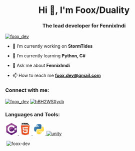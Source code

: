 <h1 align="center">Hi 👋, I'm Foox/Duality</h1>
<h3 align="center">The lead developer for FennixIndi</h3>

<p align="left"> <a href="https://twitter.com/foox_dev" target="blank"><img src="https://img.shields.io/twitter/follow/foox_dev?logo=twitter&style=for-the-badge" alt="foox_dev" /></a> </p>

- 🔭 I’m currently working on **StormTides**

- 🌱 I’m currently learning **Python, C#**

- 💬 Ask me about **FennixImdi**

- 📫 How to reach me **foox.dev@gmail.com**

<h3 align="left">Connect with me:</h3>
<p align="left">
<a href="https://twitter.com/foox_dev" target="blank"><img align="center" src="https://raw.githubusercontent.com/rahuldkjain/github-profile-readme-generator/master/src/images/icons/Social/twitter.svg" alt="foox_dev" height="30" width="40" /></a>
<a href="https://discord.gg/hBH2WSXycb" target="blank"><img align="center" src="https://raw.githubusercontent.com/rahuldkjain/github-profile-readme-generator/master/src/images/icons/Social/discord.svg" alt="hBH2WSXycb" height="30" width="40" /></a>
</p>

<h3 align="left">Languages and Tools:</h3>
<p align="left"> <a href="https://www.w3schools.com/cs/" target="_blank" rel="noreferrer"> <img src="https://raw.githubusercontent.com/devicons/devicon/master/icons/csharp/csharp-original.svg" alt="csharp" width="40" height="40"/> </a> <a href="https://www.w3.org/html/" target="_blank" rel="noreferrer"> <img src="https://raw.githubusercontent.com/devicons/devicon/master/icons/html5/html5-original-wordmark.svg" alt="html5" width="40" height="40"/> </a> <a href="https://www.python.org" target="_blank" rel="noreferrer"> <img src="https://raw.githubusercontent.com/devicons/devicon/master/icons/python/python-original.svg" alt="python" width="40" height="40"/> </a> <a href="https://unity.com/" target="_blank" rel="noreferrer"> <img src="https://www.vectorlogo.zone/logos/unity3d/unity3d-icon.svg" alt="unity" width="40" height="40"/> </a> </p>

<p>&nbsp;<img align="center" src="https://github-readme-stats.vercel.app/api?username=foox-dev&show_icons=true&locale=en" alt="foox-dev" /></p>

